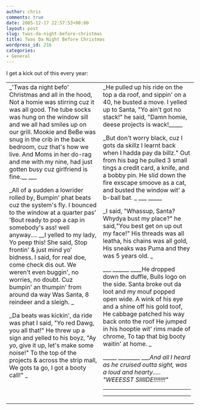 ```yaml
---
author: chris
comments: true
date: 2005-12-17 22:57:53+00:00
layout: post
slug: twas-da-night-before-christmas
title: Twas Da Night Before Christmas
wordpress_id: 216
categories:
- General
---
```


I get a kick out of this every year:
<table width="100%" >
<tr >

<td style="width: 50%" valign="top" >_'Twas da night befo' Christmas and all in the hood,
Not a homie was stirring cuz it was all good.
The tube socks was hung on the window sill
and we all had smiles up on our grill.
Mookie and BeBe was snug in the crib
in the back bedroom, cuz that's how we live.
And Moms in her do-rag and me with my nine,
had just gotten busy cuz girlfriend is fine.__ ___

_All of a sudden a lowrider rolled by,
Bumpin' phat beats cuz the system's fly.
I bounced to the window at a quarter pas'
'Bout ready to pop a cap in somebody's ass!
well anyway.... __I yelled to my lady, Yo peep this!
She said, Stop frontin' & just mind yo' bidness.
I said, for real doe, come check dis out.
We weren't even buggin', no worries, no doubt.
Cuz bumpin' an thumpin' from around da way
Was Santa, 8 reindeer and a sleigh. _

_Da beats was kickin', da ride was phat
I said, "Yo red Dawg, you all that!"
He threw up a sign and yelled to his boyz,
"Ay yo, give it up, let's make some noise!"
To the top of the projects & across the strip mall,
We gots ta go, I got a booty call!" _
</td>

<td style="width: 50%" valign="top" >_He pulled up his ride on the top a da roof,
and sippin' on a 40, he busted a move.
I yelled up to Santa, "Yo ain't got no stack!"
he said, "Damn homie, deese projects is wack!_____

_But don't worry black, cuz I gots da skillz
I learnt back when I hadda pay da billz."
Out from his bag he pulled 3 small tings
a credit card, a knife, and a bobby pin.
He slid down the fire exscape smoove as a cat,
and busted the window wit' a b-ball bat. _ ___ _____

_I said, "Whassup, Santa? Whydya bust my place?"
he said,"You best get on up out my face!"
His threads was all leatha, his chains was all gold,
His sneaks was Puma and they was 5 years old. _

___ ______ ____He dropped down the duffle, Bulls logo on the side.
Santa broke out da loot and my mouf popped open wide.
A wink of his eye and a shine off his gold toof,
He cabbage patched his way back onto the roof
He jumped in his hooptie wit' rims made of chrome,
To tap that big booty waitin' at home. _

_____ ________ ____And all I heard as he cruised outta sight,
was a loud and hearty.....
"WEEESST SIIIIDE!!!!!!!"_

_______ __________ _

_______ _
</td>
</tr>
</table>
